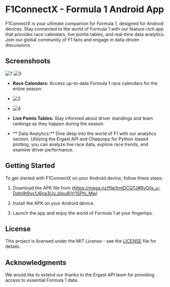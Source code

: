 # F1ConnectX - Formula 1 Android App

F1ConnectX is your ultimate companion for Formula 1, designed for Android devices. Stay connected to the world of Formula 1 with our feature-rich app that provides race calendars, live points tables, and real-time data analytics. Join our global community of F1 fans and engage in data-driven discussions.

## Screenshoots
![1](https://github.com/MXNOJBE/F1ConnectX_Android/assets/71591667/859fe0da-b968-4ee3-96d8-41099a0d5414)
![3](https://github.com/MXNOJBE/F1ConnectX_AndroidApp/assets/71591667/bdc14e80-36a2-470c-af36-8e21f38d75eb)




- **Race Calendars:** Access up-to-date Formula 1 race calendars for the entire season.
- ![2](https://github.com/MXNOJBE/F1ConnectX_AndroidApp/assets/71591667/61bc7bf1-f17e-46d0-bbcf-1fe695e3f782)
- ![4](https://github.com/MXNOJBE/F1ConnectX_AndroidApp/assets/71591667/76cf61a8-ea68-43ec-a42b-fd5c6e364c2e)


- **Live Points Tables:** Stay informed about driver standings and team rankings as they happen during the season.

- ** Data Analytics:** Dive deep into the world of F1 with our analytics section. Utilizing the Ergast API and Chaquopy for Python-based plotting, you can analyze live race data, explore race trends, and examine driver performance.

## Getting Started

To get started with F1ConnectX on your Android device, follow these steps:

1. Download the APK file from (https://mega.nz/file/hntDCQTJ#RvOilx_u-Ddm9t9yx1J6na3lJv_bIpu8iYr1SPhj_Mw)

2. Install the APK on your Android device.

3. Launch the app and enjoy the world of Formula 1 at your fingertips.

## License

This project is licensed under the MIT License - see the [LICENSE](LICENSE) file for details.

## Acknowledgments

We would like to extend our thanks to the Ergast API team for providing access to essential Formula 1 data.

